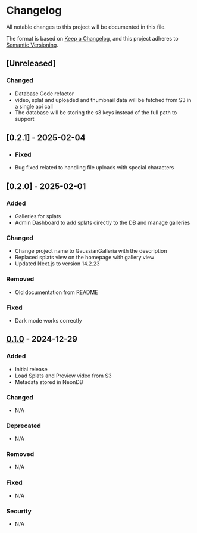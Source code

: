 # Changelog

All notable changes to this project will be documented in this file.

The format is based on [Keep a Changelog](https://keepachangelog.com/en/1.0.0/),
and this project adheres to [Semantic Versioning](https://semver.org/spec/v2.0.0.html).

## [Unreleased]

### Changed
- Database Code refactor 
- video, splat and uploaded and thumbnail data will be fetched from S3 in a single api call
- The database will be storing the s3 keys instead of the full path to support

## [0.2.1] - 2025-02-04

- ### Fixed
- Bug fixed related to handling file uploads with special characters

## [0.2.0] - 2025-02-01

### Added
- Galleries for splats
- Admin Dashboard to add splats directly to the DB and manage galleries

### Changed
- Change project name to GaussianGalleria with the description
- Replaced splats view on the homepage with gallery view
- Updated Next.js to version 14.2.23

### Removed
- Old documentation from README

### Fixed
- Dark mode works correctly

## [0.1.0] - 2024-12-29

### Added
- Initial release
- Load Splats and Preview video from S3
- Metadata stored in NeonDB

### Changed
- N/A

### Deprecated
- N/A

### Removed
- N/A

### Fixed
- N/A

### Security
- N/A

[0.1.0]: https://github.com/naga-k/3D_Portfolio/releases/tag/v0.1.0
